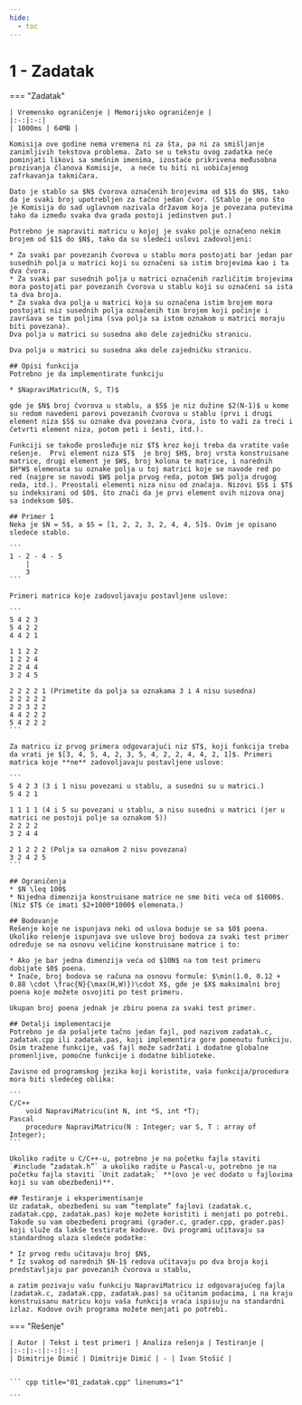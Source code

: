 ```yaml
---
hide:
  - toc
---
```


# 1 - Zadatak

=== "Zadatak"
	
	| Vremensko ograničenje | Memorijsko ograničenje |
	|:-:|:-:|
	| 1000ms | 64MB |
	
	Komisija ove godine nema vremena ni za šta, pa ni za smišljanje zanimljivih tekstova problema. Zato se u tekstu ovog zadatka neće pominjati likovi sa smešnim imenima, izostaće prikrivena međusobna prozivanja članova Komisije,  a neće tu biti ni uobičajenog zafrkavanja takmičara.
	
	Dato je stablo sa $N$ čvorova označenih brojevima od $1$ do $N$, tako da je svaki broj upotrebljen za tačno jedan čvor. (Stablo je ono što je Komisija do sad uglavnom nazivala državom koja je povezana putevima tako da između svaka dva grada postoji jedinstven put.)
	
	Potrebno je napraviti matricu u kojoj je svako polje označeno nekim brojem od $1$ do $N$, tako da su sledeći uslovi zadovoljeni:
	
	* Za svaki par povezanih čvorova u stablu mora postojati bar jedan par susednih polja u matrici koji su označeni sa istim brojevima kao i ta dva čvora.
	* Za svaki par susednih polja u matrici označenih različitim brojevima mora postojati par povezanih čvorova u stablu koji su označeni sa ista ta dva broja.
	* Za svaka dva polja u matrici koja su označena istim brojem mora postojati niz susednih polja označenih tim brojem koji počinje i završava se tim poljima (sva polja sa istom oznakom u matrici moraju biti povezana).
	Dva polja u matrici su susedna ako dele zajedničku stranicu.
	
	Dva polja u matrici su susedna ako dele zajedničku stranicu.
	
	## Opisi funkcija
	Potrebno je da implementirate funkciju 
	
	* $NapraviMatricu(N, S, T)$
	
	gde je $N$ broj čvorova u stablu, a $S$ je niz dužine $2(N-1)$ u kome su redom navedeni parovi povezanih čvorova u stablu (prvi i drugi element niza $S$ su oznake dva povezana čvora, isto to važi za treći i četvrti element niza, potom peti i šesti, itd.).
	
	Funkciji se takođe prosleđuje niz $T$ kroz koji treba da vratite vaše rešenje.  Prvi element niza $T$  je broj $H$, broj vrsta konstruisane matrice, drugi element je $W$, broj kolona te matrice, i narednih $H*W$ elemenata su oznake polja u toj matrici koje se navode red po red (najpre se navodi $W$ polja prvog reda, potom $W$ polja drugog reda, itd.). Preostali elementi niza nisu od značaja. Nizovi $S$ i $T$ su indeksirani od $0$, što znači da je prvi element ovih nizova onaj sa indeksom $0$.
	
	## Primer 1
	Neka je $N = 5$, a $S = [1, 2, 2, 3, 2, 4, 4, 5]$. Ovim je opisano sledeće stablo.
	
	```
	1 - 2 - 4 - 5
	    |
	    3
	```
	
	Primeri matrica koje zadovoljavaju postavljene uslove:
	
	```
	5 4 2 3
	5 4 2 2
	4 4 2 1
	
	1 1 2 2
	1 2 2 4
	2 2 4 4
	3 2 4 5
	
	2 2 2 2 1 (Primetite da polja sa oznakama 3 i 4 nisu susedna)
	2 2 2 2 2
	2 2 3 2 2
	4 4 2 2 2
	5 4 2 2 2
	```
	
	Za matricu iz prvog primera odgovarajući niz $T$, koji funkcija treba da vrati je $[3, 4, 5, 4, 2, 3, 5, 4, 2, 2, 4, 4, 2, 1]$. Primeri matrica koje **ne** zadovoljavaju postavljene uslove:
	
	```
	5 4 2 3 (3 i 1 nisu povezani u stablu, a susedni su u matrici.)
	5 4 2 1
	
	1 1 1 1 (4 i 5 su povezani u stablu, a nisu susedni u matrici (jer u matrici ne postoji polje sa oznakom 5))
	2 2 2 2
	3 2 4 4
	
	2 1 2 2 2 (Polja sa oznakom 2 nisu povezana)
	3 2 4 2 5
	```
	
	## Ograničenja
	* $N \leq 100$
	* Nijedna dimenzija konstruisane matrice ne sme biti veća od $1000$. (Niz $T$ će imati $2+1000*1000$ elemenata.)
	
	## Bodovanje
	Rešenje koje ne ispunjava neki od uslova boduje se sa $0$ poena. Ukoliko rešenje ispunjava sve uslove broj bodova za svaki test primer određuje se na osnovu veličine konstruisane matrice i to:
	
	* Ako je bar jedna dimenzija veća od $10N$ na tom test primeru dobijate $0$ poena.
	* Inače, broj bodova se računa na osnovu formule: $\min(1.0, 0.12 + 0.88 \cdot \frac{N}{\max(H,W)})\cdot X$, gde je $X$ maksimalni broj poena koje možete osvojiti po test primeru. 
	
	Ukupan broj poena jednak je zbiru poena za svaki test primer.
	
	## Detalji implementacije
	Potrebno je da pošaljete tačno jedan fajl, pod nazivom zadatak.c, zadatak.cpp ili zadatak.pas, koji implementira gore pomenutu funkciju. Osim tražene funkcije, vaš fajl može sadržati i dodatne globalne promenljive, pomoćne funkcije i dodatne biblioteke.
	
	Zavisno od programskog jezika koji koristite, vaša funkcija/procedura mora biti sledećeg oblika:
	
	```
	C/C++
	    void NapraviMatricu(int N, int *S, int *T);
	Pascal
	    procedure NapraviMatricu(N : Integer; var S, T : array of Integer);
	```
	
	Ukoliko radite u C/C++-u, potrebno je na početku fajla staviti `#include “zadatak.h”` a ukoliko radite u Pascal-u, potrebno je na početku fajla staviti `Unit zadatak;` **(ovo je već dodato u fajlovima koji su vam obezbeđeni)**.
	
	## Testiranje i eksperimentisanje
	Uz zadatak, obezbeđeni su vam “template” fajlovi (zadatak.c, zadatak.cpp, zadatak.pas) koje možete koristiti i menjati po potrebi. Takođe su vam obezbeđeni programi (grader.c, grader.cpp, grader.pas) koji služe da lakše testirate kodove. Ovi programi učitavaju sa standardnog ulaza sledeće podatke:
	
	* Iz prvog redu učitavaju broj $N$,
	* Iz svakog od narednih $N-1$ redova učitavaju po dva broja koji predstavljaju par povezanih čvorova u stablu,
	
	a zatim pozivaju vašu funkciju NapraviMatricu iz odgovarajućeg fajla (zadatak.c, zadatak.cpp, zadatak.pas) sa učitanim podacima, i na kraju konstruisanu matricu koju vaša funkcija vraća ispisuju na standardni izlaz. Kodove ovih programa možete menjati po potrebi.
	
	
	
=== "Rešenje"
	
	| Autor | Tekst i test primeri | Analiza rеšenja | Testiranje |
	|:-:|:-:|:-:|:-:|
	| Dimitrije Dimić | Dimitrije Dimić | - | Ivan Stošić |
	
	
	``` cpp title="01_zadatak.cpp" linenums="1"

	```
